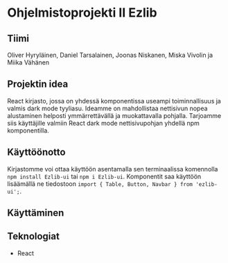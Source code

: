 # Ohjelmistoprojekti II Ezlib

## Tiimi

Oliver Hyryläinen, Daniel Tarsalainen, Joonas Niskanen, Miska Vivolin ja Miika Vähänen

## Projektin idea

React kirjasto, jossa on yhdessä komponentissa useampi toiminnallisuus ja valmis dark mode tyyliasu. Ideamme on mahdollistaa nettisivun nopea alustaminen helposti ymmärrettävällä ja muokattavalla pohjalla. Tarjoamme siis käyttäjille valmiin React dark mode nettisivupohjan yhdellä npm komponentilla.


## Käyttöönotto

Kirjastomme voi ottaa käyttöön asentamalla sen terminaalissa komennolla `npm install Ezlib-ui` tai `npm i Ezlib-ui`. Komponentit saa käyttöön lisäämällä ne tiedostoon `import { Table, Button, Navbar } from 'ezlib-ui';`.

## Käyttäminen



## Teknologiat

- React
